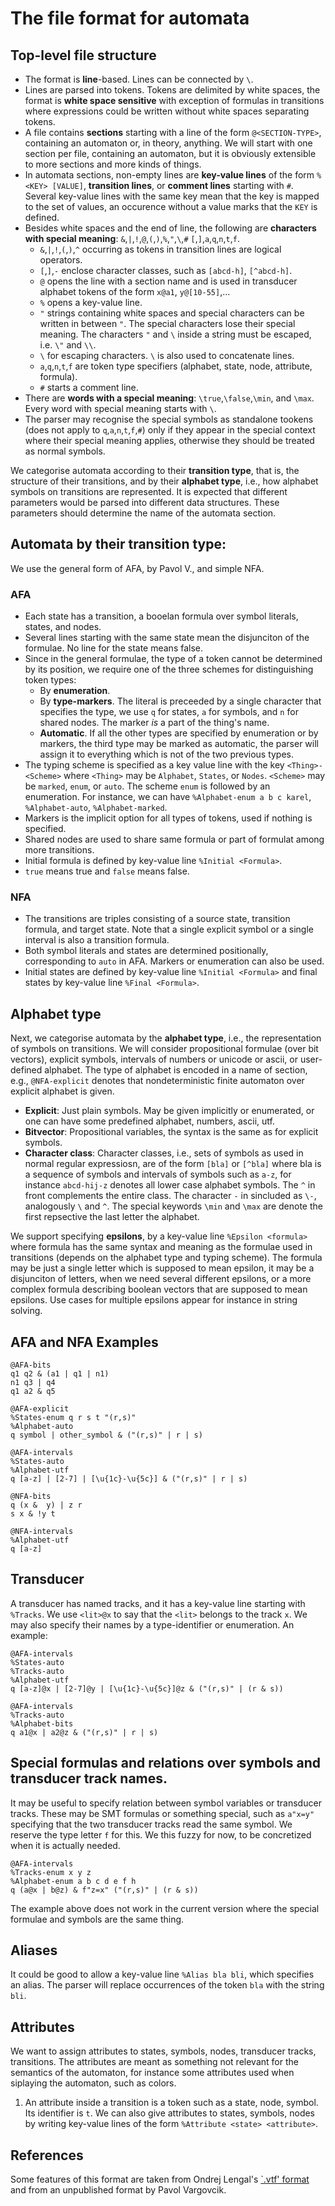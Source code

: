 # The file format for automata

## Top-level file structure
* The format is **line**-based. Lines can be connected by `\`.
* Lines are parsed into tokens. Tokens are delimited by white spaces, the format is **white space sensitive** with exception of formulas in transitions where expressions could be written without white spaces separating tokens.
* A file contains **sections** starting with a line of the form `@<SECTION-TYPE>`, containing an automaton or, in theory, anything. We will start with one section per file, containing an automaton, but it is obviously extensible to more sections and more kinds of things.
* In automata sections, non-empty lines are **key-value lines** of the form `%<KEY> [VALUE]`, **transition lines**, or **comment lines** starting with `#`. Several key-value lines with the same key mean that the key is mapped to the set of values, an occurence without a value marks that the `KEY` is defined. 
* Besides white spaces and the end of line, the following are **characters with special meaning**: `&`,`|`,`!`,`@`,`(`,`)`,`%`,`"`,`\`,`#` `[`,`]`,`a`,`q`,`n`,`t`,`f`.
  * `&`,`|`,`!`,`(`,`)`,`^` occurring as tokens in transition lines are logical operators.
  * `[`,`]`,`-` enclose character classes, such as `[abcd-h]`, `[^abcd-h]`.
  * `@` opens the line with a section name and is used in transducer alphabet tokens of the form `x@a1`, `y@[10-55]`,...
  * `%` opens a key-value line.
  * `"` strings containing white spaces and special characters can be written in between `"`. The special characters lose their special meaning. The characters `"` and `\` inside a string must be escaped, i.e. `\"` and `\\`. 
  * `\` for escaping characters. `\` is also used to concatenate lines.
  * `a`,`q`,`n`,`t`,`f` are token type specifiers (alphabet, state, node, attribute, formula). 
  * `#` starts a comment line.
* There are **words with a special meaning**: `\true`,`\false`,`\min`, and `\max`. Every word with special meaning starts with `\`.
* The parser may recognise the special symbols as standalone tookens (does not apply to `q`,`a`,`n`,`t`,`f`,`#`) only if they appear in the special context where their special meaning applies, otherwise they should be treated as normal symbols.

We categorise automata according to their **transition type**, that is, the structure of their transitions, and by their **alphabet type**, i.e., how alphabet symbols on transitions are represented. It is expected that different parameters would be parsed into different data structures. These parameters should determine the name of the automata section.

## Automata by their transition type: 
We use the general form of AFA, by Pavol V., and simple NFA.

### AFA 
* Each state has a transition, a booelan formula over symbol literals, states, and nodes.
* Several lines starting with the same state mean the disjunciton of the formulae. No line for the state means false. 
* Since in the general formulae, the type of a token cannot be determined by its position, we require one of the three schemes for distinguishing token types:
  * By **enumeration**.
  * By **type-markers**. The literal is preceeded by a single character that specifies the type, we use `q` for states, `a` for symbols, and `n` for shared nodes. The marker *is* a part of the thing's name. 
  * **Automatic**. If all the other types are specified by enumeration or by markers, the third type may be marked as automatic, the parser will assign it to everything which is not of the two previous types. 
* The typing scheme is specified as a key value line with the key  `<Thing>-<Scheme>` where  `<Thing>` may be `Alphabet`, `States`, or `Nodes`. `<Scheme>` may be `marked`, `enum`, or `auto`.  The scheme `enum` is followed by an enumeration.  For instance, we can have `%Alphabet-enum a b c karel`, `%Alphabet-auto`, `%Alphabet-marked`.
* Markers is the implicit option for all types of tokens, used if nothing is specified.
* Shared nodes are used to share same formula or part of formulat among more transitions.
* Initial formula is defined by key-value line `%Initial <Formula>`.
* `true` means true and `false` means false.

### NFA 
* The transitions are triples consisting of a source state, transition formula, and target state. Note that a single explicit symbol or a single interval is also a transition formula. 
* Both symbol literals and states are determined positionally, corresponding to `auto` in AFA. Markers or enumeration can also be used.
* Initial states are defined by key-value line `%Initial <Formula>` and final states by key-value line `%Final <Formula>`.

## Alphabet type
Next, we categorise automata by the **alphabet type**, i.e., the representation of symbols on transitions. We will consider propositional formulae (over bit vectors), explicit symbols, intervals of numbers or unicode or ascii, or user-defined alphabet. The type of alphabet is encoded in a name of section, e.g., `@NFA-explicit` denotes that nondeterministic finite automaton over explicit alphabet is given.
* **Explicit**: Just plain symbols. May be given implicitly or enumerated, or one can have some predefined alphabet, numbers, ascii, utf.
* **Bitvector**: Propositional variables, the syntax is the same as for explicit symbols.
* **Character class**: Character classes, i.e., sets of symbols as used in normal regular expressiosn, are of the form `[bla]` or `[^bla]` where bla is a sequence of symbols and intervals of symbols such as `a-z`, for instance `abcd-hij-z` denotes all lower case alphabet symbols. The `^` in front complements the entire class. The character `-` in sincluded as `\-`, analogously `\` and `^`. The special keywords `\min` and `\max` are denote the first repsective the last letter the alphabet.

We support specifying **epsilons**, by a key-value line `%Epsilon <formula>` where formula has the same syntax and meaning as the formulae used in transitions (depends on the alphabet type and typing scheme). The formula may be just a single letter which is supposed to mean epsilon, it may be a disjunciton of letters, when we need several different epsilons, or a more complex formula describing boolean vectors that are supposed to mean epsilons.  Use cases for multiple epsilons appear for instance in string solving.

## AFA and NFA Examples
```
@AFA-bits
q1 q2 & (a1 | q1 | n1)
n1 q3 | q4
q1 a2 & q5
```
```
@AFA-explicit
%States-enum q r s t "(r,s)"
%Alphabet-auto
q symbol | other_symbol & ("(r,s)" | r | s)
```
```
@AFA-intervals
%States-auto
%Alphabet-utf
q [a-z] | [2-7] | [\u{1c}-\u{5c}] & ("(r,s)" | r | s)
```
```
@NFA-bits
q (x &  y) | z r
s x & !y t
```
```
@NFA-intervals
%Alphabet-utf
q [a-z]
```
## Transducer
A transducer has named tracks, and it has a key-value line starting with `%Tracks`. We use `<lit>@x` to say that the `<lit>` belongs to the track `x`. We may also specify their names by a type-identifier or enumeration. An example:
```
@AFA-intervals
%States-auto
%Tracks-auto
%Alphabet-utf
q [a-z]@x | [2-7]@y | [\u{1c}-\u{5c}]@z & ("(r,s)" | (r & s))
```
``` 
@AFA-intervals
%Tracks-auto
%Alphabet-bits
q a1@x | a2@z & ("(r,s)" | r | s)
```
 
## Special formulas and relations over symbols and transducer track names.
It may be useful to specify relation between symbol variables or transducer tracks. These may be SMT formulas or something special, such as `a"x=y"` specifying that the two transducer tracks read the same symbol. We reserve the type letter `f` for this. We this fuzzy for now, to be concretized when it is actually needed. 

``` 
@AFA-intervals
%Tracks-enum x y z
%Alphabet-enum a b c d e f h
q (a@x | b@z) & f"z=x" ("(r,s)" | (r & s))
```
The example above does not work in the current version where the special formulae and symbols are the same thing.
 
## Aliases 
It could be good to allow a key-value line `%Alias bla bli`, which specifies an alias. The parser will replace occurrences of the token `bla` with the string `bli`.

## Attributes
We want to assign attributes to states, symbols, nodes, transducer tracks, transitions. The attributes are meant as something not relevant for the semantics of the automaton, for instance some attributes used when siplaying the automaton, such as colors. 
1. An attribute inside a transition is a token such as a state, node, symbol. Its identifier is `t`. We can also give attributes to states, symbols, nodes by writing key-value lines of the form `%Attribute <state> <attribute>`.

## References
Some features of this format are taken from Ondrej Lengal's [`.vtf' format](https://discord.com/channels/@me/864885374375821312/980792642927460372) and from an unpublished format by Pavol Vargovcik.

